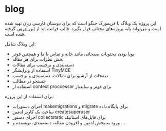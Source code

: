 # blog
<p>
این پروژه یک وبلاگ با فریمورک جنگو است که برای دوستان فارسی زبان تهیه شده است و می‌تواند پایه پروژه‌های مختلف قرار بگیرد. قالب فرانت اند از
    <a href="https://bootstrapious.com/p/bootstrap-blog">این آدرس</a>
    گرفته شده است.
</p>
<p>
این وبلاگ شامل:
    <ul>
        <li>
            پویا بودن محتویات صفحاتی مانند خانه و تماس با ما و همچنین فوتر
        </li>
        <li>
            بخش نظرات برای هر مقاله
        </li>
        <li>
            دسته‌بندی و برچسب برای مقالات
        </li>
        <li>
            استفاده از ویرایشگر TinyMCE
        </li>
        <li>
            صفحات از آرشیو برای مقالات، دسته‌بندی و برچسب
        </li>
        <li>
            جستجو در مطالب
        </li>
        <li>
            استفاده از context proccessor برای فوتر و سایدبار
        </li>
    </ul>
</p>
<p>
برای استفاده از این پروژه:
    <ul>
        <li>
            اجرای دستورات makemigrations و migrate برای پایگاه داده
        </li>
        <li>
            ساخت یک کاربر ادمین createsuperuser
        </li>
        <li>
            اجرای دستور collectstatic برای فایل‌های استاتیک
        </li>
        <li>
           ورود به بخش ادمین و افزودن مقاله، دسته‌بندی، نویسنده و ...
        </li>
    </ul>
</p>
